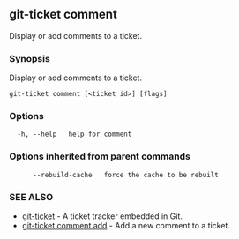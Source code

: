 ## git-ticket comment

Display or add comments to a ticket.

### Synopsis

Display or add comments to a ticket.

```
git-ticket comment [<ticket id>] [flags]
```

### Options

```
  -h, --help   help for comment
```

### Options inherited from parent commands

```
      --rebuild-cache   force the cache to be rebuilt
```

### SEE ALSO

* [git-ticket](git-ticket.md)	 - A ticket tracker embedded in Git.
* [git-ticket comment add](git-ticket_comment_add.md)	 - Add a new comment to a ticket.


